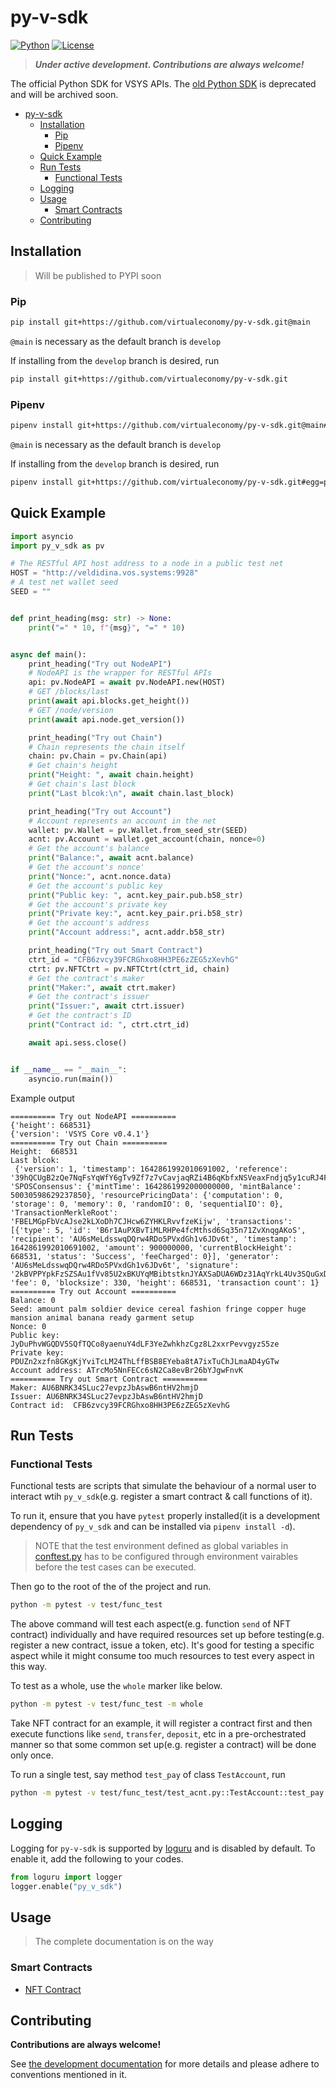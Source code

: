 # py-v-sdk
[![Python](https://img.shields.io/badge/Python-3.7%2B-blue)](https://www.python.org/downloads/) [![License](https://img.shields.io/badge/License-BSD_4--Clause-green.svg)](./LICENSE)

> ***Under active development. Contributions are always welcome!***

The official Python SDK for VSYS APIs. The [old Python SDK](https://github.com/virtualeconomy/pyvsystems) is deprecated and will be archived soon.



- [py-v-sdk](#py-v-sdk)
  - [Installation](#installation)
    - [Pip](#pip)
    - [Pipenv](#pipenv)
  - [Quick Example](#quick-example)
  - [Run Tests](#run-tests)
    - [Functional Tests](#functional-tests)
  - [Logging](#logging)
  - [Usage](#usage)
    - [Smart Contracts](#smart-contracts)
  - [Contributing](#contributing)


## Installation

> Will be published to PYPI soon

### Pip
```bash
pip install git+https://github.com/virtualeconomy/py-v-sdk.git@main
```

`@main` is necessary as the default branch is `develop`

If installing from the `develop` branch is desired, run

```bash
pip install git+https://github.com/virtualeconomy/py-v-sdk.git
```

### Pipenv

```bash
pipenv install git+https://github.com/virtualeconomy/py-v-sdk.git@main#egg=py_v_sdk
```

`@main` is necessary as the default branch is `develop`


If installing from the `develop` branch is desired, run

```bash
pipenv install git+https://github.com/virtualeconomy/py-v-sdk.git#egg=py_v_sdk
```

## Quick Example

```python
import asyncio
import py_v_sdk as pv

# The RESTful API host address to a node in a public test net
HOST = "http://veldidina.vos.systems:9928"
# A test net wallet seed
SEED = ""


def print_heading(msg: str) -> None:
    print("=" * 10, f"{msg}", "=" * 10)


async def main():
    print_heading("Try out NodeAPI")
    # NodeAPI is the wrapper for RESTful APIs
    api: pv.NodeAPI = await pv.NodeAPI.new(HOST)
    # GET /blocks/last
    print(await api.blocks.get_height())
    # GET /node/version
    print(await api.node.get_version())

    print_heading("Try out Chain")
    # Chain represents the chain itself
    chain: pv.Chain = pv.Chain(api)
    # Get chain's height
    print("Height: ", await chain.height)
    # Get chain's last block
    print("Last blcok:\n", await chain.last_block)

    print_heading("Try out Account")
    # Account represents an account in the net
    wallet: pv.Wallet = pv.Wallet.from_seed_str(SEED)
    acnt: pv.Account = wallet.get_account(chain, nonce=0)
    # Get the account's balance
    print("Balance:", await acnt.balance)
    # Get the account's nonce'
    print("Nonce:", acnt.nonce.data)
    # Get the account's public key
    print("Public key: ", acnt.key_pair.pub.b58_str)
    # Get the account's private key
    print("Private key:", acnt.key_pair.pri.b58_str)
    # Get the account's address
    print("Account address:", acnt.addr.b58_str)

    print_heading("Try out Smart Contract")
    ctrt_id = "CFB6zvcy39FCRGhxo8HH3PE6zZEG5zXevhG"
    ctrt: pv.NFTCtrt = pv.NFTCtrt(ctrt_id, chain)
    # Get the contract's maker
    print("Maker:", await ctrt.maker)
    # Get the contract's issuer
    print("Issuer:", await ctrt.issuer)
    # Get the contract's ID
    print("Contract id: ", ctrt.ctrt_id)

    await api.sess.close()


if __name__ == "__main__":
    asyncio.run(main())
```

Example output
```
========== Try out NodeAPI ==========
{'height': 668531}
{'version': 'VSYS Core v0.4.1'}
========== Try out Chain ==========
Height:  668531
Last blcok:
 {'version': 1, 'timestamp': 1642861992010691002, 'reference': '39hQCUgB2zQe7NqFsYqWfY6gTv9Zf7z7vCavjaqRZi4B6qKbfxNSVeaxFndjq5y1cuRJ4FoVHkb2AytYDMeG2iaS', 'SPOSConsensus': {'mintTime': 1642861992000000000, 'mintBalance': 50030598629237850}, 'resourcePricingData': {'computation': 0, 'storage': 0, 'memory': 0, 'randomIO': 0, 'sequentialIO': 0}, 'TransactionMerkleRoot': 'FBELMGpFbVcAJse2kLXoDh7CJHcw6ZYHKLRvvfzeKijw', 'transactions': [{'type': 5, 'id': 'B6r1AuPXBvTiMLRHPe4fcMthsd6Sq35n71ZvXnqgAKoS', 'recipient': 'AU6sMeLdsswqDQrw4RDo5PVxdGh1v6JDv6t', 'timestamp': 1642861992010691002, 'amount': 900000000, 'currentBlockHeight': 668531, 'status': 'Success', 'feeCharged': 0}], 'generator': 'AU6sMeLdsswqDQrw4RDo5PVxdGh1v6JDv6t', 'signature': '2kBVPPYpkFzSZSAu1fVv85U2xBKUYqMBibtstknJYAXSaDUA6WDz31AqYrkL4Uv3SQuGxDTDSRZjqY2sADGD4r7w', 'fee': 0, 'blocksize': 330, 'height': 668531, 'transaction count': 1}
========== Try out Account ==========
Balance: 0
Seed: amount palm soldier device cereal fashion fringe copper huge mansion animal banana ready garment setup
Nonce: 0
Public key:  JyDuPhvWGQDV5SQfTQCo8yaenuY4dLF3YeZwhkhzCgz8L2xxrPevvgyzS5ze
Private key: PDUZn2xzfn8GKgKjYviTcLM24ThLffBSB8EYeba8tA7ixTuChJLmaAD4yGTw
Account address: ATrcMo5NnFECc6sN2Ca8evBr26bYJgwFnvK
========== Try out Smart Contract ==========
Maker: AU6BNRK34SLuc27evpzJbAswB6ntHV2hmjD
Issuer: AU6BNRK34SLuc27evpzJbAswB6ntHV2hmjD
Contract id:  CFB6zvcy39FCRGhxo8HH3PE6zZEG5zXevhG
```

## Run Tests

### Functional Tests
Functional tests are scripts that simulate the behaviour of a normal user to interact wtih `py_v_sdk`(e.g. register a smart contract & call functions of it).

To run it, ensure that you have `pytest` properly installed(it is a development dependency of `py_v_sdk` and can be installed via `pipenv install -d`).

> NOTE that the test environment defined as global variables in [conftest.py](./test/func_test/conftest.py) has to be configured through environment vairables before the test cases can be executed.

Then go to the root of the of the project and run.

```bash
python -m pytest -v test/func_test
```

The above command will test each aspect(e.g. function `send` of NFT contract) individually and have required resources set up before testing(e.g. register a new contract, issue a token, etc). It's good for testing a specific aspect while it might consume too much resources to test every aspect in this way.

To test as a whole, use the `whole` marker like below.

```bash
python -m pytest -v test/func_test -m whole
```
Take NFT contract for an example, it will register a contract first and then execute functions like `send`, `transfer`, `deposit`, etc in a pre-orchestrated manner so that some common set up(e.g. register a contract) will be done only once.

To run a single test, say method `test_pay` of class `TestAccount`, run

```bash
python -m pytest -v test/func_test/test_acnt.py::TestAccount::test_pay
```


## Logging
Logging for `py-v-sdk` is supported by [loguru](https://github.com/Delgan/loguru) and is disabled by default.
To enable it, add the following to your codes.

```python
from loguru import logger
logger.enable("py_v_sdk")
```

## Usage

> The complete documentation is on the way

### Smart Contracts
- [NFT Contract](./doc/smart_contract/NFT_contract.md)


## Contributing

**Contributions are always welcome!**

See [the development documentation](./doc/dev.md) for more details and please adhere to conventions mentioned in it.


